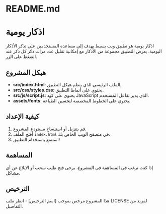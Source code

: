 # README.md

# اذكار يومية

اذكار يومية هو تطبيق ويب بسيط يهدف إلى مساعدة المستخدمين على تذكر الأذكار اليومية. يعرض التطبيق مجموعة من الأذكار مع إمكانية تقليل عدد مرات ذكر كل ذكر عند الضغط على الزر.

## هيكل المشروع

- **src/index.html**: الملف الرئيسي الذي ينظم هيكل التطبيق.
- **src/css/styles.css**: يحتوي على أنماط التطبيق.
- **src/js/script.js**: يحتوي على كود JavaScript الذي يدير تفاعل المستخدم.
- **assets/fonts**: يحتوي على الخطوط المخصصة لتحسين الطباعة.

## كيفية الإعداد

1. قم بتنزيل أو استنساخ مستودع المشروع.
2. افتح الملف `index.html` في متصفح الويب الخاص بك.
3. استمتع باستخدام التطبيق!

## المساهمة

إذا كنت ترغب في المساهمة في المشروع، يرجى فتح طلب سحب أو الإبلاغ عن أي مشاكل.

## الترخيص

هذا المشروع مرخص بموجب [اسم الترخيص] - انظر ملف LICENSE لمزيد من التفاصيل.